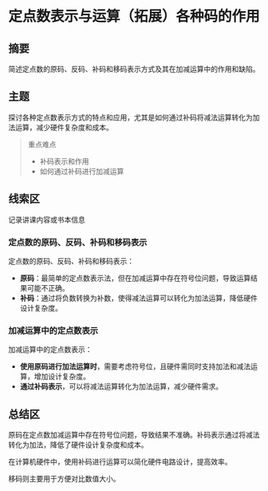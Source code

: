 # 定点数表示与运算（拓展）各种码的作用

## 摘要

简述定点数的原码、反码、补码和移码表示方式及其在加减运算中的作用和缺陷。

## 主题

探讨各种定点数表示方式的特点和应用，尤其是如何通过补码将减法运算转化为加法运算，减少硬件复杂度和成本。

> 重点难点
>
> - 补码表示和作用
> - 如何通过补码进行加减运算

## 线索区

记录讲课内容或书本信息

### 定点数的原码、反码、补码和移码表示

定点数的原码、反码、补码和移码表示：

- **原码**：最简单的定点数表示法，但在加减运算中存在符号位问题，导致运算结果可能不正确。
- **补码**：通过将负数转换为补数，使得减法运算可以转化为加法运算，降低硬件设计复杂度。

### 加减运算中的定点数表示

加减运算中的定点数表示：

- **使用原码进行加法运算时**，需要考虑符号位，且硬件需同时支持加法和减法运算，增加设计复杂度。
- **通过补码表示**，可以将减法运算转化为加法运算，减少硬件需求。

## 总结区

原码在定点数加减运算中存在符号位问题，导致结果不准确。补码表示通过将减法转化为加法，降低了硬件设计复杂度和成本。

在计算机硬件中，使用补码进行运算可以简化硬件电路设计，提高效率。

移码则主要用于方便对比数值大小。
